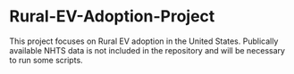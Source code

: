 # Rural-EV-Adoption-Project
This project focuses on Rural EV adoption in the United States. Publically available NHTS data is not included in the repository and will be necessary to run some scripts.
